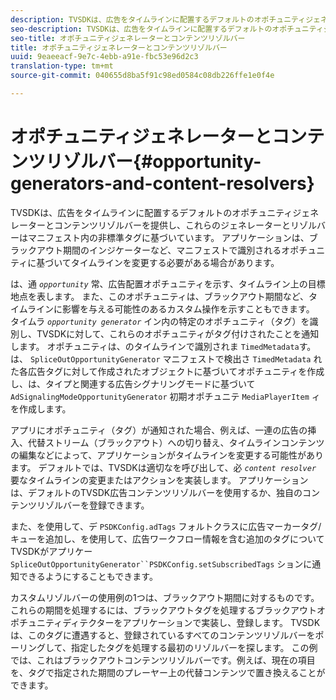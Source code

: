 ```yaml
---
description: TVSDKは、広告をタイムラインに配置するデフォルトのオポチュニティジェネレーターとコンテンツリゾルバーを提供し、これらのジェネレーターとリゾルバーはマニフェスト内の非標準タグに基づいています。 アプリケーションは、ブラックアウト期間のインジケーターなど、マニフェストで識別されるオポチュニティに基づいてタイムラインを変更する必要がある場合があります。
seo-description: TVSDKは、広告をタイムラインに配置するデフォルトのオポチュニティジェネレーターとコンテンツリゾルバーを提供し、これらのジェネレーターとリゾルバーはマニフェスト内の非標準タグに基づいています。 アプリケーションは、ブラックアウト期間のインジケーターなど、マニフェストで識別されるオポチュニティに基づいてタイムラインを変更する必要がある場合があります。
seo-title: オポチュニティジェネレーターとコンテンツリゾルバー
title: オポチュニティジェネレーターとコンテンツリゾルバー
uuid: 9eaeeacf-9e7c-4ebb-a91e-fbc53e96d2c3
translation-type: tm+mt
source-git-commit: 040655d8ba5f91c98ed0584c08db226ffe1e0f4e

---
```



# オポチュニティジェネレーターとコンテンツリゾルバー{#opportunity-generators-and-content-resolvers}

TVSDKは、広告をタイムラインに配置するデフォルトのオポチュニティジェネレーターとコンテンツリゾルバーを提供し、これらのジェネレーターとリゾルバーはマニフェスト内の非標準タグに基づいています。 アプリケーションは、ブラックアウト期間のインジケーターなど、マニフェストで識別されるオポチュニティに基づいてタイムラインを変更する必要がある場合があります。

は、通 *`opportunity`* 常、広告配置オポチュニティを示す、タイムライン上の目標地点を表します。 また、このオポチュニティは、ブラックアウト期間など、タイムラインに影響を与える可能性のあるカスタム操作を示すこともできます。 タイムラ *`opportunity generator`* イン内の特定のオポチュニティ（タグ）を識別し、TVSDKに対して、これらのオポチュニティがタグ付けされたことを通知します。 オポチュニティは、のタイムラインで識別されま `TimedMetadata`す。 は、 `SpliceOutOpportunityGenerator` マニフェストで検出さ `TimedMetadata` れた各広告タグに対して作成されたオブジェクトに基づいてオポチュニティを作成し、は、タイプと関連する広告シグナリングモードに基づいて `AdSignalingModeOpportunityGenerator` 初期オポチュニテ `MediaPlayerItem` ィを作成します。

アプリにオポチュニティ（タグ）が通知された場合、例えば、一連の広告の挿入、代替ストリーム（ブラックアウト）への切り替え、タイムラインコンテンツの編集などによって、アプリケーションがタイムラインを変更する可能性があります。 デフォルトでは、TVSDKは適切なを呼び出して、必 *`content resolver`* 要なタイムラインの変更またはアクションを実装します。 アプリケーションは、デフォルトのTVSDK広告コンテンツリゾルバーを使用するか、独自のコンテンツリゾルバーを登録できます。

また、を使用して、デ `PSDKConfig.adTags` フォルトクラスに広告マーカータグ/キューを追加し、を使用して、広告ワークフロー情報を含む追加のタグについてTVSDKがアプリケー `SpliceOutOpportunityGenerator``PSDKConfig.setSubscribedTags` ションに通知できるようにすることもできます。

カスタムリゾルバーの使用例の1つは、ブラックアウト期間に対するものです。 これらの期間を処理するには、ブラックアウトタグを処理するブラックアウトオポチュニティディテクターをアプリケーションで実装し、登録します。 TVSDKは、このタグに遭遇すると、登録されているすべてのコンテンツリゾルバーをポーリングして、指定したタグを処理する最初のリゾルバーを探します。 この例では、これはブラックアウトコンテンツリゾルバーです。例えば、現在の項目を、タグで指定された期間のプレーヤー上の代替コンテンツで置き換えることができます。
